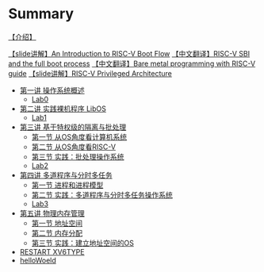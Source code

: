 # Summary

[【介绍】](./0-Introduction.md)

[【slide讲解】An Introduction to RISC-V Boot Flow](./0-An-Introduction-to-RISC-V-Boot-Flow.md)
[【中文翻译】RISC-V SBI and the full boot process](./0-RISC-V-SBI-and-the-full-boot-process.md)
[【中文翻译】Bare metal programming with RISC-V guide](./0-Bare-metal-programming-with-RISC-V-guide.md)
[【slide讲解】RISC-V Privileged Architecture](./0-RISC-V-Privileged-Architecture.md)





- [第一讲 操作系统概述]()
  - [Lab0](ch1-operating-system-overview/lab0.md)
- [ 第二讲 实践裸机程序 LibOS](ch2-hands-on-bare-metal-program/ch2-LibOS.md)
  - [Lab1](ch2-hands-on-bare-metal-program/lab1.md)
- [第三讲 基于特权级的隔离与批处理]()
  - [第一节 从OS角度看计算机系统](ch3-isolation-batch-processing/L01.md)
  - [第二节 从OS角度看RISC-V](ch3-isolation-batch-processing/L02.md)
  - [第三节 实践：批处理操作系统](ch3-isolation-batch-processing/L03.md)
  - [Lab2](ch3-isolation-batch-processing/lab2.md)
- [第四讲 多道程序与分时多任务]()
  - [第一节 进程和进程模型](ch4-multiprogramming-time-sharing/L01.md)
  - [第二节 实践：多道程序与分时多任务操作系统](ch4-multiprogramming-time-sharing/L02.md)
  - [Lab3](ch4-multiprogramming-time-sharing/lab3.md)
- [第五讲 物理内存管理]()
  - [第一节 地址空间](ch5-physical-memory-management/L01.md)
  - [第二节 内存分配](ch5-physical-memory-management/L02.md)
  - [第三节 实践：建立地址空间的OS](ch5-physical-memory-management/L03.md)
- [RESTART XV6TYPE](RE/0.START.md)
- [helloWoeld](RE/1.helloWorld.md)
